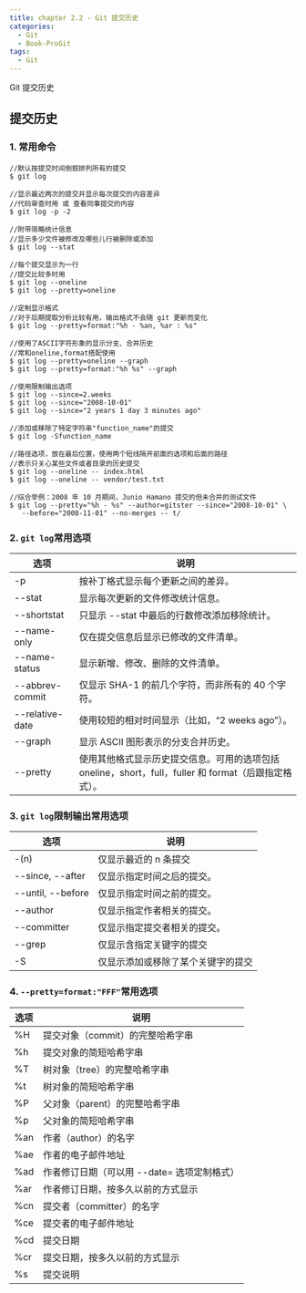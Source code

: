 ```yaml
---
title: chapter 2.2 - Git 提交历史
categories:
  - Git
  - Book-ProGit
tags:
  - Git
---
```


Git 提交历史

<!--more-->

## 提交历史

### 1. 常用命令
```
//默认按提交时间倒叙排列所有的提交
$ git log

//显示最近两次的提交并显示每次提交的内容差异
//代码审查时用 或 查看同事提交的内容
$ git log -p -2

//附带简略统计信息
//显示多少文件被修改及哪些儿行被删除或添加
$ git log --stat

//每个提交显示为一行
//提交比较多时用
$ git log --oneline
$ git log --pretty=oneline

//定制显示格式
//对于后期提取分析比较有用，输出格式不会随 git 更新而变化
$ git log --pretty=format:"%h - %an, %ar : %s"

//使用了ASCII字符形象的显示分支、合并历史
//常和oneline,format搭配使用
$ git log --pretty=oneline --graph
$ git log --pretty=format:"%h %s" --graph

//使用限制输出选项
$ git log --since=2.weeks
$ git log --since="2008-10-01"
$ git log --since="2 years 1 day 3 minutes ago"

//添加或移除了特定字符串"function_name"的提交
$ git log -Sfunction_name

//路径选项，放在最后位置，使用两个短线隔开前面的选项和后面的路径
//表示只关心某些文件或者目录的历史提交
$ git log --oneline -- index.html
$ git log --oneline -- vendor/test.txt

//综合举例：2008 年 10 月期间，Junio Hamano 提交的但未合并的测试文件
$ git log --pretty="%h - %s" --author=gitster --since="2008-10-01" \
   --before="2008-11-01" --no-merges -- t/
```

### 2. `git log`常用选项

|选项|说明|
|-|-|
|-p|按补丁格式显示每个更新之间的差异。|
|--stat|显示每次更新的文件修改统计信息。|
|--shortstat|只显示 --stat 中最后的行数修改添加移除统计。|
|--name-only|仅在提交信息后显示已修改的文件清单。|
|--name-status|显示新增、修改、删除的文件清单。|
|--abbrev-commit|仅显示 SHA-1 的前几个字符，而非所有的 40 个字符。|
|--relative-date|使用较短的相对时间显示（比如，“2 weeks ago”）。|
|--graph|显示 ASCII 图形表示的分支合并历史。|
|--pretty|使用其他格式显示历史提交信息。可用的选项包括 oneline，short，full，fuller 和 format（后跟指定格式）。|

### 3. `git log`限制输出常用选项

|选项|说明|
|-|-|
|-(n)|仅显示最近的 n 条提交|
|--since, --after|仅显示指定时间之后的提交。|
|--until, --before|仅显示指定时间之前的提交。|
|--author|仅显示指定作者相关的提交。|
|--committer|仅显示指定提交者相关的提交。|
|--grep|仅显示含指定关键字的提交|
|-S|仅显示添加或移除了某个关键字的提交|


### 4. `--pretty=format:"FFF"`常用选项

|选项|说明|
|-|-|
|%H|提交对象（commit）的完整哈希字串|
|%h|提交对象的简短哈希字串|
|%T|树对象（tree）的完整哈希字串|
|%t|树对象的简短哈希字串|
|%P|父对象（parent）的完整哈希字串|
|%p|父对象的简短哈希字串|
|%an|作者（author）的名字|
|%ae|作者的电子邮件地址|
|%ad|作者修订日期（可以用 --date= 选项定制格式）|
|%ar|作者修订日期，按多久以前的方式显示|
|%cn|提交者（committer）的名字|
|%ce|提交者的电子邮件地址|
|%cd|提交日期|
|%cr|提交日期，按多久以前的方式显示|
|%s|提交说明|



